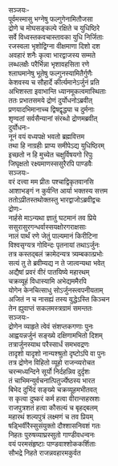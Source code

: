 सञ्जयः-  
पूर्वमस्मासु भग्नेषु फल्गुगेनामितौजसा  
द्रोणे च मोघसङ्कल्पे रक्षिते च युधिष्ठिरे  
सर्वे विध्वस्तकवचास्तावका युधि निर्जिताः  
रजस्वला भृशोद्विग्ना वीक्षमाणा दिशो दश  
अवहारं शनैः कृत्वा भारद्वाजस्य सम्मते  
लब्धलक्षैः परैर्भिन्ना भृशावहसिता रणे  
श्लाघमानेषु भूतेषु फल्गुनस्यामितैर्गुणैः  
केशवस्य च सौहार्दे कीर्त्यमानेऽर्जुनं प्रति  
अभिशस्ता इवाभान्ति ध्यानमूकत्वमास्थिताः  
ततः प्रभातसमये द्रोणं दुर्योधनोऽब्रवीत्  
प्रणयादभिमानाच्च द्विषद्वृद्ध्या च दुर्मनाः  
शृण्वतां सर्वसैन्यानां संरब्धो द्रोणमब्रवीत्  
दुर्योधनः-  
नूनं वयं वध्यपक्षे भवतो ब्रह्मवित्तम  
तथा हि नाग्रहीः प्राप्य समीपेऽद्य युधिष्ठिरम्  
इच्छतो न हि मुच्येत चक्षुर्विषयगो रिपुः  
जिघृक्षतो रक्ष्यमाणस्ससुरैरपि पाण्डवैः  
सञ्जयः-  
वरं दत्त्वा मम प्रीतः पश्चाद्विकृतवानसि  
आशाभङ्गं न कुर्वन्ति आर्या भक्तस्य सत्तम  
ततोऽप्रीतस्तथोक्तस्तु भारद्वाजोऽब्रवीद्वचः  
द्रोणः-  
नार्हसे माऽन्यथा ज्ञातुं घटमानं तव प्रिये  
ससुरासुरगन्धर्वास्सयक्षोरगराक्षसाः  
नालं पार्थं रणे जेतुं पाल्यमानं किरीटिना  
विश्वसृग्यत्र गोविन्दः पृतनायां तथाऽर्जुनः  
तत्र कस्तद्बलं क्रामेदन्यत्र त्र्यम्बकात्प्रभोः  
सत्यं तु ते ब्रवीम्यद्य न ते जात्वन्यथा भवेत्  
अद्यैषां प्रवरं वीरं पातयिष्ये महारथम्  
चक्रव्यूहं विधास्यामि अभेद्यममैरपि  
योगेन केनचित्साधु सोऽर्जुनस्त्वपनीयताम्  
अजितं न च नासह्यं तस्य युद्धेऽस्ति किञ्चन  
तेन ह्युवाप्तं सकलमस्त्रग्रामं समन्ततः  
सञ्जयः-  
द्रोणेन व्याहृते त्वेवं संशप्तकगणाः पुनः  
आह्वयन्नर्जुनं सङ्ख्ये दक्षिणामभितो दिशम्  
तत्रार्जुनस्याथ परैस्सार्धं समभवद्रणः  
तादृशो यादृशो नान्यश्श्रुतो दृष्टोऽपि वा पुनः  
तत्र द्रोणेन विहितो व्यूहो राजन्व्यरोचत  
चरन्मध्यन्दिने सूर्यो निर्दहन्निव दुर्दृशः  
तं चाभिमन्युर्वचनात्पितुर्ज्येष्ठस्य भारत  
बिभेद दुर्भिदं सङ्ख्ये चक्रव्यूहमभीतवत्  
स कृत्वा दुष्करं कर्म हत्वा वीरान्सहस्रशः  
राजपुत्रशतं हत्वा कौसल्यं च बृहद्बलम्  
महारथं शल्यपुत्रं लक्ष्मणं च तव प्रियम्  
षड्भिर्वीरैस्सुसंयुक्तो दौश्शासनिवशं गतः  
निहतः पुरुषव्याघ्रस्सुतो गाण्डीवधन्वनः  
वयं परमसंहृष्टाः पाण्डवाश्शोककर्शिताः  
सौभद्रे निहते राजन्नवहारमकुर्वत  
